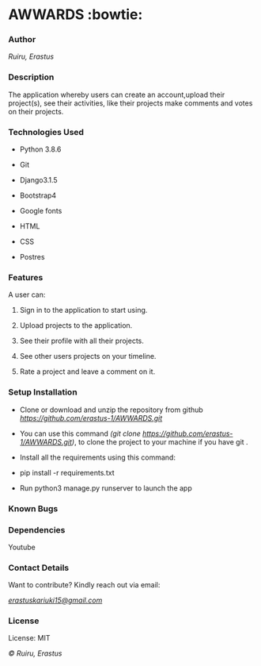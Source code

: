 # **AWWARDS** :bowtie:

### **Author**

*Ruiru, Erastus*

### **Description**

The application  whereby users can create an account,upload their project(s), see their activities, like their projects make comments and votes on their projects.

### **Technologies Used**
- Python 3.8.6

- Git

- Django3.1.5

- Bootstrap4

- Google fonts

- HTML

- CSS

- Postres

### **Features**

A user can:

1) Sign in to the application to start using.

2) Upload projects to the application.

3) See their profile with all their projects.

4) See other users  projects on your timeline.

5) Rate a project and leave a comment on it.

### **Setup Installation**

- Clone or download and unzip the repository from github *https://github.com/erastus-1/AWWARDS.git*

- You can use this command *(git clone https://github.com/erastus-1/AWWARDS.git)*, to clone the project to your machine if you have git .

- Install all the requirements using this command:

- pip install -r requirements.txt

- Run python3 manage.py runserver to launch the app

### **Known Bugs**


### **Dependencies**

Youtube


### **Contact Details**

Want to contribute? Kindly reach out via email:

*erastuskariuki15@gmail.com*

### **License**

License: MIT

*© Ruiru, Erastus*
